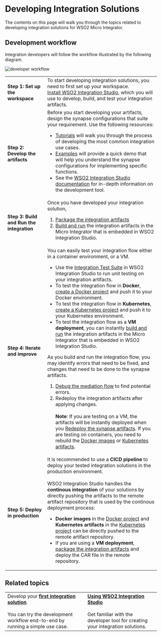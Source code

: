 # Developing Integration Solutions

The contents on this page will walk you through the topics related to developing integration solutions for WSO2 Micro Integrator.

## Development workflow

Integration developers will follow the workflow illustrated by the following diagram.

![developer workflow](../../assets/img/development_workflow.png)

<table>
	<tr>
		<td><b>Step 1: Set up the workspace</b></td>
		<td>
			To start developing integration solutions, you need to first set up your workspace.</br>
			<a href="../../develop/installing-WSO2-Integration-Studio">Install WSO2 Integration Studio</a>, which you will use to develop, build, and test your integration artifacts.
		</td>
	</tr>
	<tr>
		<td><b>Step 2: Develop the artifacts</b></td>
		<td>
			Before you start developing your artifacts, design the synapse configurations that suite your requirement. Use the following resources:
			<ul>
				<li>
					<a href="../../use-cases/integration-use-cases">Tutorials</a> will walk you through the process of developing the most common integration use cases.
				</li>
				<li>
					<a href="../../use-cases/integration-use-cases">Examples</a> will provide a quick demo that will help you understand the synapse configurations for implementing specific functions.
				</li>
				<li>
					See the <a href="../../develop/WSO2-Integration-Studio">WSO2 Integration Studio documentation</a> for in-depth information on the development tool.
				</li>
			</ul>
		</td>
	</tr>
	<tr>
		<td><b>Step 3: Build and Run the integration</b></td>
		<td>
			Once you have developed your integration solution,
			<ol>
				<li>
					<a href="../../develop/packaging-artifacts">Package the integration artifacts</a>
				</li>
				<li>
					<a href="../../develop/deploy-and-run">Build and run</a> the integration artifacts in the Micro Integrator that is embedded in WSO2 Integration Studio.
				</li>
			</ol>
		</td>
	</tr>
	<tr>
		<td><b>Step 4: Iterate and improve</b></td>
		<td>
			You can easily test your integration flow either in a container environment, or a VM.
			<ul>
				<li>
					Use the <a href="../../develop/creating-unit-test-suite">Integration Test Suite</a> in WSO2 Integration Studio to run unit testing on your integration artifacts.
				</li>
				<li>
					To test the integration flow in <b>Docker</b>, <a href="../../develop/create-docker-project">create a Docker project</a> and push it to your Docker environment.
				</li>
				<li>
					To test the integration flow in <b>Kubernetes</b>, <a href="../../develop/create-kubernetes-project">create a Kubernetes project</a> and push it to your Kubernetes environment.
				</li>
				<li>
					To test the integration flow as a <b>VM deployment</b>, you can instantly <a href="../../develop/deploy-and-run">build and run</a> the integration artifacts in the Micro Integrator that is embedded in WSO2 Integration Studio.
				</li>
			</ul>
			As you build and run the integration flow, you may identify errors that need to be fixed, and changes that need to be done to the synapse artifacts.
			<ol>
				<li>
					<a href="../../develop/debugging-mediation">Debug the mediation flow</a> to find potential errors.
				</li>
				<li>
					Redeploy the integration artifacts after applying changes.</br></br>
					<b>Note</b>: If you are testing on a VM, the artifacts will be instantly deployed when you <a href="../../develop/deploy-and-run">Redeploy the synapse artifacts</a>. If you are testing on containers, you need to rebuild the <a href="../../develop/create-docker-project">Docker images</a> or <a href="../../develop/create-kubernetes-project">Kubernetes artifacts</a>.
				</li>
			</ol>
		</td>
	</tr>
	<tr>
		<td><b>Step 5: Deploy in production</b></td>
		<td>
			It is recommended to use a <b>CICD pipeline</b> to deploy your tested integration solutions in the production environment.</br></br>
			WSO2 Integration Studio handles the <b>continous integration</b> of your solutions by directly pushing the artifacts to the remote artifact repository that is used by the continous deployment process: 
			<ul>
				<li>
					<b>Docker images</b> in the <a href="../../develop/create-docker-project">Docker project</a> and <b>Kubernetes artifacts</b> in the <a href="../../develop/create-kubernetes-project">Kubernetes project</a> can be directly pushed to the remote artifact repository.
				</li>
				<li>
					If you are using a <b>VM deployment</b>, <a href="../../develop/packaging-artifacts">package the integration artifacts</a> and deploy the CAR file in the remote repository.
				</li>
			</ul>
		</td>
	</tr>
</table>

<!--

### Step 1: Set up the workspace
To start developing integration solutions, you need to first set up your workspace:

* Install WSO2 Integration Studio, which you will use to develop, build, and test your integration artifacts.
* Install Docker if you want to test your solution in a containerized environment.
* Install the CURL client to test the integration solution by triggering the integration flow.

### Step 2: Develop the artifacts

Before you start developing your artifacts, design the synapse configurations that suite your requirement. Use the following resources:

* [Guides](use-cases/guides/using-templates.md) will walk you through the process of developing the most common integration use cases.
* [Examples](../../use-cases/guides/configuring-endpoints-using-apis.md) will provide a quick demo that will help you understand the synapse configurations for implementing specific functions.
* [Tasks](../../use-cases/tasks/configuring-endpoints-using-apis.md) will provide indepth information on developing all the integration artifacts and configurations. 
* See [Using WSO2 Integration Studio](develop/working-with-WSO2-Integration-Studio.md) for information on the tool that you use for development.

### Step 3: Build and Run the integration
You can easily test your integration flow, either in a container environment, or a VM.

#### Using a VM
If you want to test the integration flow as a VM deployment, you can instantly deploy the synapse artifacts in the Micro INtegrator that is embedded in WSO2 Integration Studio.

See [testing the integration](develop/working-with-WSO2-Integration-Studio#testing-build-and-run-the-integration)

#### Using Docker
If you want to test the integration flow in a container environment:

1. Be sure that Docker is installed in your machine.
2. Export a Docker Image of your integration artifacts. 
3. Build and run the Docker image.

### Step 4: Iterate and improve
As you build and run the integration flow, you may identify errors that need to be fixed, and changes that need to be done to the synapse artifacts.

1. Debug mediation to find potential errors.
2. Redeploy the synapse artifacts after applying changes. 
   > If you are testing on a VM, the artifacts will be instantly deployed. If you are running in a container, you need to rebuild the Docker image and deploy it in Docker.

### Step 5: Deploy in production

To deploy your tested integration solution in your production environment, you can use a CI/CD pipeline. Alternatively, you can package the integration artifacts and deploy the CAR file in the Micro Integrator that is running in production.

-->

## Related topics

<table>
	<tr>
		<td>
			Develop your <b><a href="../../develop/integration-development-kickstart">first integration solution</a></b>.</br></br>
			You can try the development workflow end-to-end by running a simple use case.
		</td>
		<!--
		<td>
			<b><a href="../../develop/using-cicd-pipeline">Using a CI/CD Pipeline</a></b></br></br>
			Publish your tested integration solution into production using a CI/CD pipeline.
		</td>
	-->
		<td>
			<b><a href="../../develop/WSO2-Integration-Studio">Using WSO2 Integration Studio</a></b></br></br>
			Get familiar with the developer tool for creating your integration solutions.
		</td>
	</tr>
</table>

